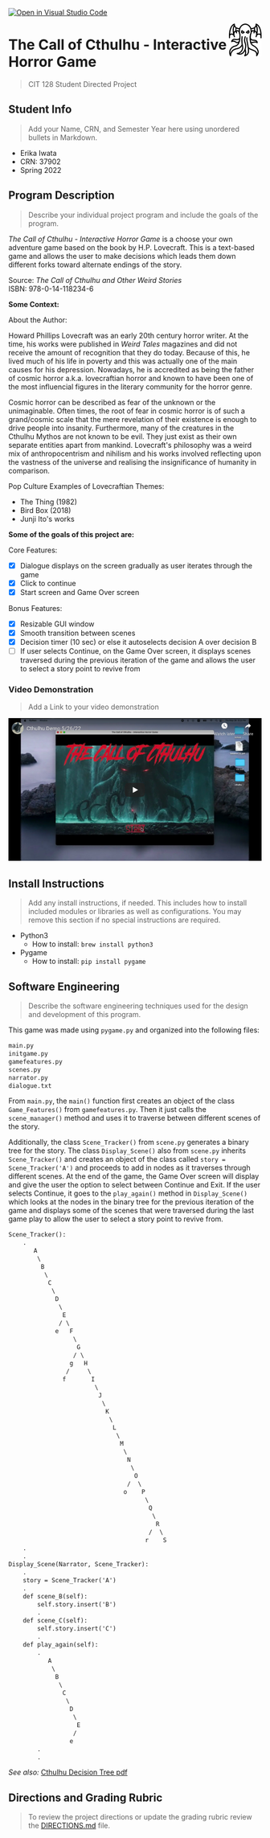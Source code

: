 [![Open in Visual Studio Code](https://classroom.github.com/assets/open-in-vscode-f059dc9a6f8d3a56e377f745f24479a46679e63a5d9fe6f495e02850cd0d8118.svg)](https://classroom.github.com/online_ide?assignment_repo_id=6908356&assignment_repo_type=AssignmentRepo)


<img
    src = "assets/icon.png"
    align = "right"
    width = "65 px"
/>


# The Call of Cthulhu - Interactive Horror Game

>CIT 128 Student Directed Project


## Student Info

>Add your Name, CRN, and Semester Year here using unordered bullets in Markdown.

* Erika Iwata
* CRN: 37902
* Spring 2022


## Program Description

>Describe your individual project program and include the goals of the program.

_The Call of Cthulhu - Interactive Horror Game_ is a choose your own adventure game based on the book by H.P. Lovecraft. This is a text-based game and allows the user to make decisions which leads them down different forks toward alternate endings of the story.

Source: _The Call of Cthulhu and Other Weird Stories_
<br> ISBN: 978-0-14-118234-6


__Some Context:__

About the Author:

Howard Phillips Lovecraft was an early 20th century horror writer. At the time, his works were published in _Weird Tales_ magazines and did not receive the amount of recognition that they do today. Because of this, he lived much of his life in poverty and this was actually one of the main causes for his depression. Nowadays, he is accredited as being the father of cosmic horror a.k.a. lovecraftian horror and known to have been one of the most influencial figures in the literary community for the horror genre.

Cosmic horror can be described as fear of the unknown or the unimaginable. Often times, the root of fear in cosmic horror is of such a grand/cosmic scale that the mere revelation of their existence is enough to drive people into insanity. Furthermore, many of the creatures in the Cthulhu Mythos are not known to be evil. They just exist as their own separate entities apart from mankind. Lovecraft's philosophy was a weird mix of anthropocentrism and nihilism and his works involved reflecting upon the vastness of the universe and realising the insignificance of humanity in comparison.

Pop Culture Examples of Lovecraftian Themes:
 * The Thing (1982)
 * Bird Box (2018)
 * Junji Ito's works

__Some of the goals of this project are:__

Core Features:
- [X] Dialogue displays on the screen gradually as user iterates through the game
- [X] Click to continue
- [X] Start screen and Game Over screen

Bonus Features:
- [X] Resizable GUI window
- [X] Smooth transition between scenes
- [X] Decision timer (10 sec) or else it autoselects decision A over decision B
- [ ] If user selects Continue, on the Game Over screen, it displays scenes traversed during the previous iteration of the game and allows the user to select a story point to revive from

### Video Demonstration

>Add a Link to your video demonstration
<div align = "left">
        <a href = "https://youtu.be/CT-vGxStvVk">
        <img src = assets/youtube.png width = 600>
        </a>
</div>

## Install Instructions

>Add any install instructions, if needed. This includes how to install included modules or libraries as well as configurations. You may remove this section if no special instructions are required.

- Python3
    - How to install: `brew install python3`
- Pygame
    - How to install: `pip install pygame`

## Software Engineering

>Describe the software engineering techniques used for the design and development of this program.

This game was made using `pygame.py` and organized into the following files:
```
main.py
initgame.py
gamefeatures.py
scenes.py
narrator.py
dialogue.txt
```
From `main.py`, the `main()` function first creates an object of the class `Game_Features()` from `gamefeatures.py`. Then it just calls the `scene_manager()` method and uses it to traverse between different scenes of the story.

Additionally, the class `Scene_Tracker()` from `scene.py` generates a binary tree for the story. The class `Display_Scene()` also from `scene.py` inherits `Scene_Tracker()` and creates an object of the class called `story = Scene_Tracker('A')` and proceeds to add in nodes as it traverses through different scenes. 
At the end of the game, the Game Over screen will display and give the user the option to select between Continue and Exit. If the user selects Continue, it goes to the `play_again()` method in `Display_Scene()` which looks at the nodes in the binary tree for the previous iteration of the game and displays some of the scenes that were traversed during the last game play to allow the user to select a story point to revive from.
```
Scene_Tracker():
    .
       A
        \
         B
          \
           C
            \
             D
              \
               E
              / \
             e   F
                  \
                   G
                  / \
                 g   H
                /     \
               f       I
                        \
                         J
                          \
                           K
                            \
                             L
                              \
                               M
                                \
                                 N
                                  \
                                   O
                                 /  \
                                o    P
                                      \
                                       Q
                                        \
                                         R
                                       /  \
                                      r    S
    .
    .
Display_Scene(Narrator, Scene_Tracker):
    .
    story = Scene_Tracker('A')
    .
    def scene_B(self):
        self.story.insert('B')
        .
    def scene_C(self):
        self.story.insert('C')
        .
    def play_again(self):
        .
           A
            \
             B
              \
               C
                \
                 D
                  \
                   E
                  /
                 e
        .
        .
```
_See also:_ [Cthulhu Decision Tree pdf](https://drive.google.com/file/d/1ljiRw9f8k8uvD437W7veBSKKvOAo-qb_/view?usp=sharingg)

## Directions and Grading Rubric

>To review the project directions or update the grading rubric review the [DIRECTIONS.md](DIRECTIONS.md) file.

